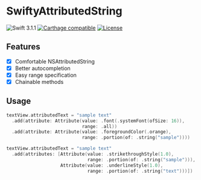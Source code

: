 # SwiftyAttributedString
![Swift 3.1.1](https://img.shields.io/badge/Swift-3.1.0-orange.svg)
[![Carthage compatible](https://img.shields.io/badge/Carthage-compatible-4BC51D.svg?style=flat)](https://github.com/Carthage/Carthage)
[![License](http://img.shields.io/:license-mit-blue.svg)](http://doge.mit-license.org)

## Features
- [x] Comfortable NSAttributedString
- [x] Better autocompletion
- [x] Easy range specification
- [x] Chainable methods

## Usage

```swift
textView.attributedText = "sample text"
  .add(attribute: Attribute(value: .font(.systemFont(ofSize: 16)),
                            range: .all))
  .add(attribute: Attribute(value: .foregroundColor(.orange),
                            range: .portion(of: .string("sample"))))
```


```swift
textView.attributedText = "sample text"
  .add(attributes: [Attribute(value: .strikethroughStyle(1.0),
                              range: .portion(of: .string("sample"))),
                    Attribute(value: .underlineStyle(1.0),
                              range: .portion(of: .string("text")))])
```


